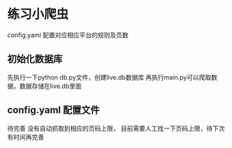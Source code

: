 # 练习小爬虫

config.yaml 配置对应相应平台的规则及页数

## 初始化数据库
先执行一下python db.py文件，创建live.db数据库
再执行main.py可以爬取数据，数据存储在live.db里面

## config.yaml 配置文件

待完善
没有自动抓取到相应的页码上限，
目前需要人工找一下页码上限，待下次有时间再完善



